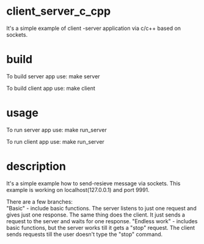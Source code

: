 # client_server_c_cpp
It's a simple example of client -server application via c/c++ based on sockets.

	
# build

To build server app use:
	make server

To build client app use:
	make client

# usage

To run server app use:
	make run_server

To run client app use:
	make run_server

# description

It's a simple example how to send-resieve message via sockets. This example is working on localhost(127.0.0.1) and port 9991.

There are a few branches:	
	"Basic" - include basic functions. The server listens to just one request and gives just one response. The same thing does the client. It just sends a request to the server and waits for one response.
	"Endless work" - includes basic functions, but the server works till it gets a "stop" request. The client sends requests till the user doesn't type the "stop" command.
